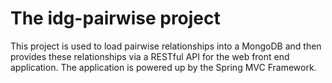 # The idg-pairwise project
This project is used to load pairwise relationships into a MongoDB and then provides these relationships via a RESTful API for the web front end application. The application is powered up by the Spring MVC Framework.

